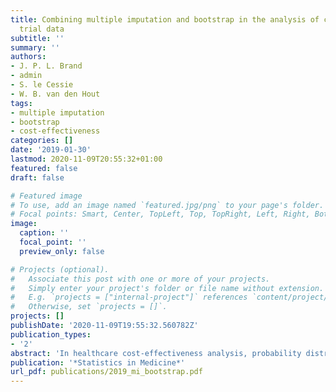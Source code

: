 ```yaml
---
title: Combining multiple imputation and bootstrap in the analysis of cost-effectiveness
  trial data
subtitle: ''
summary: ''
authors:
- J. P. L. Brand
- admin
- S. le Cessie
- W. B. van den Hout
tags: 
- multiple imputation
- bootstrap
- cost-effectiveness
categories: []
date: '2019-01-30'
lastmod: 2020-11-09T20:55:32+01:00
featured: false
draft: false

# Featured image
# To use, add an image named `featured.jpg/png` to your page's folder.
# Focal points: Smart, Center, TopLeft, Top, TopRight, Left, Right, BottomLeft, Bottom, BottomRight.
image:
  caption: ''
  focal_point: ''
  preview_only: false

# Projects (optional).
#   Associate this post with one or more of your projects.
#   Simply enter your project's folder or file name without extension.
#   E.g. `projects = ["internal-project"]` references `content/project/deep-learning/index.md`.
#   Otherwise, set `projects = []`.
projects: []
publishDate: '2020-11-09T19:55:32.560782Z'
publication_types:
- '2'
abstract: 'In healthcare cost-effectiveness analysis, probability distributions are typically skewed and missing data are frequent. Bootstrap and multiple imputation are well-established resampling methods for handling skewed and missing data. However, it is not clear how these techniques should be combined. This paper addresses combining multiple imputation and bootstrap to obtain confidence intervals of the mean difference in outcome for two independent treatment groups. We assessed statistical validity and efficiency of 10 candidate methods and applied these methods to a clinical data set. Single imputation nested in the bootstrap percentile method (with added noise to reflect the uncertainty of the imputation) emerged as the method with the best statistical properties. However, this method can require extensive computation times and the lack of standard software makes this method not accessible for a larger group of researchers. Using a standard unpaired t-test with standard multiple imputation without bootstrap appears to be a robust alternative with acceptable statistical performance for which standard multiple imputation software is available.'
publication: '*Statistics in Medicine*'
url_pdf: publications/2019_mi_bootstrap.pdf
---
```


